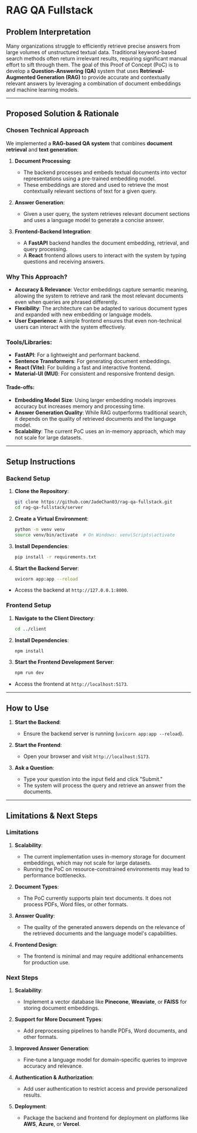 # RAG QA Fullstack

## Problem Interpretation

Many organizations struggle to efficiently retrieve precise answers from large volumes of unstructured textual data. Traditional keyword-based search methods often return irrelevant results, requiring significant manual effort to sift through them. The goal of this Proof of Concept (PoC) is to develop a **Question-Answering (QA)** system that uses **Retrieval-Augmented Generation (RAG)** to provide accurate and contextually relevant answers by leveraging a combination of document embeddings and machine learning models.

---

## Proposed Solution & Rationale

### Chosen Technical Approach
We implemented a **RAG-based QA system** that combines **document retrieval** and **text generation**:
1. **Document Processing**:
   - The backend processes and embeds textual documents into vector representations using a pre-trained embedding model.
   - These embeddings are stored and used to retrieve the most contextually relevant sections of text for a given query.

2. **Answer Generation**:
   - Given a user query, the system retrieves relevant document sections and uses a language model to generate a concise answer.

3. **Frontend-Backend Integration**:
   - A **FastAPI** backend handles the document embedding, retrieval, and query processing.
   - A **React** frontend allows users to interact with the system by typing questions and receiving answers.

### Why This Approach?
- **Accuracy & Relevance**: Vector embeddings capture semantic meaning, allowing the system to retrieve and rank the most relevant documents even when queries are phrased differently.
- **Flexibility**: The architecture can be adapted to various document types and expanded with new embedding or language models.
- **User Experience**: A simple frontend ensures that even non-technical users can interact with the system effectively.

### Tools/Libraries:
- **FastAPI**: For a lightweight and performant backend.
- **Sentence Transformers**: For generating document embeddings.
- **React (Vite)**: For building a fast and interactive frontend.
- **Material-UI (MUI)**: For consistent and responsive frontend design.

#### Trade-offs:
- **Embedding Model Size**: Using larger embedding models improves accuracy but increases memory and processing time.
- **Answer Generation Quality**: While RAG outperforms traditional search, it depends on the quality of retrieved documents and the language model.
- **Scalability**: The current PoC uses an in-memory approach, which may not scale for large datasets.

---

## Setup Instructions

### Backend Setup
1. **Clone the Repository**:
   ```bash
   git clone https://github.com/JadeChan03/rag-qa-fullstack.git
   cd rag-qa-fullstack/server
   ```

2. **Create a Virtual Environment**:
   ```bash
   python -m venv venv
   source venv/bin/activate  # On Windows: venv\Scripts\activate
   ```

3. **Install Dependencies**:
   ```bash
   pip install -r requirements.txt
   ```

4. **Start the Backend Server**:
   ```bash
   uvicorn app:app --reload
   ```

- Access the backend at `http://127.0.0.1:8000`.

### Frontend Setup
1. **Navigate to the Client Directory**:
   ```bash
   cd ../client
   ```

2. **Install Dependencies**:
   ```bash
   npm install
   ```

3. **Start the Frontend Development Server**:
   ```bash
   npm run dev
   ```

- Access the frontend at `http://localhost:5173`.

---

## How to Use

1. **Start the Backend**:
   - Ensure the backend server is running (`uvicorn app:app --reload`).

2. **Start the Frontend**:
   - Open your browser and visit `http://localhost:5173`.

3. **Ask a Question**:
   - Type your question into the input field and click "Submit."
   - The system will process the query and retrieve an answer from the documents.

---

## Limitations & Next Steps

### Limitations
1. **Scalability**:
   - The current implementation uses in-memory storage for document embeddings, which may not scale for large datasets.
   - Running the PoC on resource-constrained environments may lead to performance bottlenecks.

2. **Document Types**:
   - The PoC currently supports plain text documents. It does not process PDFs, Word files, or other formats.

3. **Answer Quality**:
   - The quality of the generated answers depends on the relevance of the retrieved documents and the language model's capabilities.

4. **Frontend Design**:
   - The frontend is minimal and may require additional enhancements for production use.

### Next Steps
1. **Scalability**:
   - Implement a vector database like **Pinecone**, **Weaviate**, or **FAISS** for storing document embeddings.

2. **Support for More Document Types**:
   - Add preprocessing pipelines to handle PDFs, Word documents, and other formats.

3. **Improved Answer Generation**:
   - Fine-tune a language model for domain-specific queries to improve accuracy and relevance.

4. **Authentication & Authorization**:
   - Add user authentication to restrict access and provide personalized results.

5. **Deployment**:
   - Package the backend and frontend for deployment on platforms like **AWS**, **Azure**, or **Vercel**.